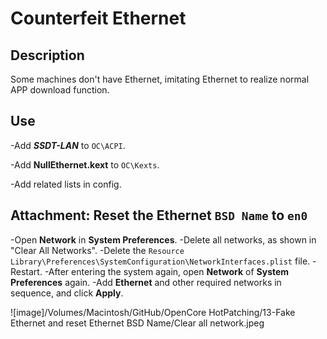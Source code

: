 # Counterfeit Ethernet

## Description

Some machines don't have Ethernet, imitating Ethernet to realize normal APP download function.

## Use

-Add ***SSDT-LAN*** to `OC\ACPI`.

-Add **NullEthernet.kext** to `OC\Kexts`.

-Add related lists in config.

## Attachment: Reset the Ethernet `BSD Name` to `en0`

-Open **Network** in **System Preferences**.
-Delete all networks, as shown in "Clear All Networks".
-Delete the `Resource Library\Preferences\SystemConfiguration\NetworkInterfaces.plist` file.
-Restart.
-After entering the system again, open **Network** of **System Preferences** again.
-Add **Ethernet** and other required networks in sequence, and click **Apply**.

![image]/Volumes/Macintosh/GitHub/OpenCore HotPatching/13-Fake Ethernet and reset Ethernet BSD Name/Clear all network.jpeg
